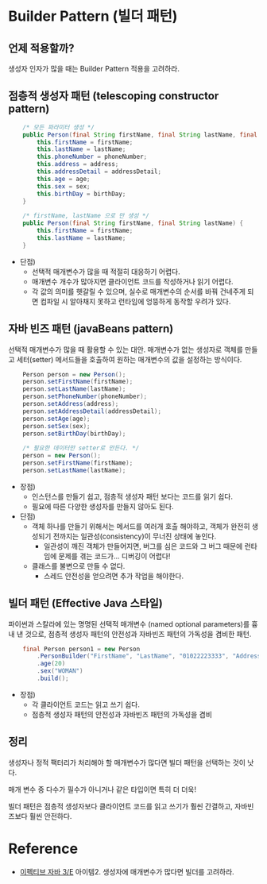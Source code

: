# Builder Pattern (빌더 패턴)
> 

## 언제 적용할까? 
생성자 인자가 많을 때는 Builder Pattern 적용을 고려하라.

## 점층적 생성자 패턴 (telescoping constructor pattern)
```java
    /* 모든 파라미터 생성 */
    public Person(final String firstName, final String lastName, final String phoneNumber, final String address, final String addressDetail, final Integer age, final String sex, final LocalDate birthDay) {
        this.firstName = firstName;
        this.lastName = lastName;
        this.phoneNumber = phoneNumber;
        this.address = address;
        this.addressDetail = addressDetail;
        this.age = age;
        this.sex = sex;
        this.birthDay = birthDay;
    }
    
    /* firstName, lastName 으로 만 생성 */
    public Person(final String firstName, final String lastName) { 
        this.firstName = firstName;
        this.lastName = lastName;
    }

```
* 단점)
  * 선택적 매개변수가 많을 때 적절히 대응하기 어렵다.
  * 매개변수 개수가 많아지면 클라이언트 코드를 작성하거나 읽기 어렵다. 
  * 각 값의 의미를 헷갈릴 수 있으며, 실수로 매개변수의 순서를 바꿔 건네주게 되면 컴파일 시 알아채지 못하고 런타임에 엉뚱하게 동작할 우려가 있다.

## 자바 빈즈 패턴 (javaBeans pattern) 
선택적 매개변수가 많을 때 활용할 수 있는 대안.
매개변수가 없는 생성자로 객체를 만들고 세터(setter) 메서드들을 호출하여 원하는 매개변수의 값을 설정하는 방식이다.

```java
    Person person = new Person();
    person.setFirstName(firstName);
    person.setLastName(lastName);
    person.setPhoneNumber(phoneNumber);
    person.setAddress(address);
    person.setAddressDetail(addressDetail);
    person.setAge(age);
    person.setSex(sex);
    person.setBirthDay(birthDay);
    
    /* 필요한 데이터만 setter로 만든다. */
    person = new Person();
    person.setFirstName(firstName);
    person.setLastName(lastName);
```
* 장점)
    * 인스턴스를 만들기 쉽고, 점층적 생성자 패턴 보다는 코드를 읽기 쉽다.
    * 필요에 따른 다양한 생성자를 만들지 않아도 된다.
* 단점)
    * 객체 하나를 만들기 위해서는 메서드를 여러개 호출 해야하고, 객체가 완전히 생성되기 전까지는 일관성(consistency)이 무너진 상태에 놓인다.
      * 일관성이 깨진 객체가 만들어지면, 버그를 심은 코드와 그 버그 때문에 런타임에 문제를 겪는 코드가... 디버깅이 어렵다!
    * 클래스를 불변으로 만들 수 없다. 
      * 스레드 안전성을 얻으려면 추가 작업을 해야한다.
      

## 빌더 패턴 (Effective Java 스타일)
파이썬과 스칼라에 있는 명명된 선택적 매개변수 (named optional parameters)를 흉내 낸 것으로,
점층적 생성자 패턴의 안전성과 자바빈즈 패턴의 가독성을 겸비한 패턴.

```java
    final Person person1 = new Person
        .PersonBuilder("FirstName", "LastName", "01022223333", "Address", "AddressDetail", LocalDate.of(2001, 4, 16))
        .age(20)
        .sex("WOMAN")
        .build();
```
* 장점)
    * 각 클라이언트 코드는 읽고 쓰기 쉽다. 
    * 점층적 생성자 패턴의 안전성과 자바빈즈 패턴의 가독성을 겸비

## 정리
생성자나 정적 팩터리가 처리해야 할 매개변수가 많다면 빌더 패턴을 선택하는 것이 낫다.

매개 변수 중 다수가 필수가 아니거나 같은 타입이면 특히 더 더욱!

빌더 패턴은 점층적 생성자보다 클라이언트 코드를 읽고 쓰기가 훨씬 간결하고, 자바빈즈보다 훨씬 안전하다.

# Reference
* [이펙티브 자바 3/E](http://www.yes24.com/Product/Goods/65551284) 아이템2. 생성자에 매개변수가 많다면 빌더를 고려하라.
